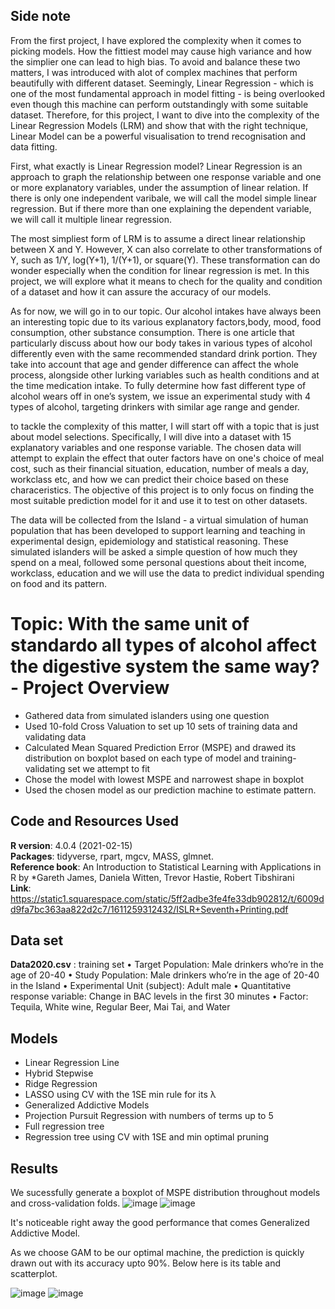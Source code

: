 ## Side note
From the first project, I have explored the complexity when it comes to picking models. How the fittiest model may cause high variance and how the simplier one can lead to high bias. To avoid and balance these two matters, I was introduced with alot of complex machines that perform beautifully with different dataset. Seemingly, Linear Regression - which is one of the most fundamental approach in model fitting - is being overlooked even though this machine can perform outstandingly with some suitable dataset. Therefore, for this project, I want to dive into the complexity of the Linear Regression Models (LRM) and show that with the right technique, Linear Model can be a powerful visualisation to trend recognisation and data fitting. 

First, what exactly is Linear Regression model? Linear Regression is an approach to graph the relationship between one response variable and one or more explanatory variables, under the assumption of linear relation. If there is only one independent varibale, we will call the model simple linear regression. But if there more than one explaining the dependent variable, we will call it multiple linear regression.

The most simpliest form of LRM is to assume a direct linear relationship between X and Y. However, X can also correlate to other transformations of Y, such as 1/Y, log(Y+1), 1/(Y+1), or square(Y). These transformation can do wonder especially when the condition for linear regression is met. In this project, we will explore what it means to chech for the quality and condition of a dataset and how it can assure the accuracy of our models.

As for now, we will go in to our topic. Our alcohol intakes have always been an interesting topic due to its various explanatory factors,body, mood, food consumption, other substance consumption. There is one article that particularly discuss about how our body takes in various types of alcohol differently even with the same recommended standard drink portion. They take into account that age and gender difference can affect the whole process, alongside other lurking variables such as health conditions and at the time medication intake. To fully determine how fast different type of alcohol wears off in one’s system, we issue an experimental study with 4 types of alcohol, targeting drinkers with similar age range and gender.

to tackle the complexity of this matter, I will start off with a topic that is just about model selections. Specifically, I will dive into a dataset with 15 explanatory variables and one response variable. The chosen data will attempt to explain the effect that outer factors have on one's choice of meal cost, such as their financial situation, education, number of meals a day, workclass etc, and how we can predict their choice based on these characeristics. The objective of this project is to only focus on finding the most suitable prediction model for it and use it to test on other datasets. 

The data will be collected from the Island - a virtual simulation of human population that has been developed to support learning and teaching in experimental design, epidemiology and statistical reasoning. These simulated islanders will be asked a simple question of how much they spend on a meal, followed some personal questions about theit income, workclass, education and we will use the data to predict individual spending on food and its pattern.

# Topic: With the same unit of standardo all types of alcohol affect the digestive system the same way? - Project Overview
- Gathered data from simulated islanders using one question
- Used 10-fold Cross Valuation to set up 10 sets of training data and validating data 
- Calculated Mean Squared Prediction Error (MSPE) and drawed its distribution on boxplot based on each type of model and training-validating set we attempt to fit 
- Chose the model with lowest MSPE and narrowest shape in boxplot 
- Used the chosen model as our prediction machine to estimate pattern.

## Code and Resources Used
**R version**: 4.0.4 (2021-02-15)  
**Packages**: tidyverse, rpart, mgcv, MASS, glmnet.  
**Reference book**: An Introduction to Statistical Learning with Applications in R by *Gareth James, Daniela Witten, Trevor Hastie, Robert Tibshirani   
**Link**: https://static1.squarespace.com/static/5ff2adbe3fe4fe33db902812/t/6009dd9fa7bc363aa822d2c7/1611259312432/ISLR+Seventh+Printing.pdf

## Data set
   **Data2020.csv** : training set
• Target Population: Male drinkers who’re in the age of 20-40
• Study Population: Male drinkers who’re in the age of 20-40 in the Island
• Experimental Unit (subject): Adult male
• Quantitative response variable: Change in BAC levels in the first 30 minutes
• Factor: Tequila, White wine, Regular Beer, Mai Tai, and Water

## Models
- Linear Regression Line
- Hybrid Stepwise
- Ridge Regression
- LASSO using CV with the 1SE min rule for its λ
- Generalized Addictive Models 
- Projection Pursuit Regression with numbers of terms up to 5
- Full regression tree 
- Regression tree using CV with 1SE and min optimal pruning

## Results

We sucessfully generate a boxplot of MSPE distribution throughout models and cross-validation folds.
![image](https://user-images.githubusercontent.com/108549500/195476453-b0ef19b9-6c90-48e8-a19c-133a266a8823.png)
![image](https://user-images.githubusercontent.com/108549500/195476896-8b8089ac-fa38-4ca7-91b5-cec5bb569db4.png)

It's noticeable right away the good performance that comes Generalized Addictive Model.

As we choose GAM to be our optimal machine, the prediction is quickly drawn out with its accuracy upto 90%. Below here is its table and scatterplot.

![image](https://user-images.githubusercontent.com/108549500/195500942-a9145a2e-f794-4cfe-9b4a-4419732d9a0e.png)
![image](https://user-images.githubusercontent.com/108549500/195502148-f6592516-3691-494b-9fd8-7f7ec1aa5b30.png)







